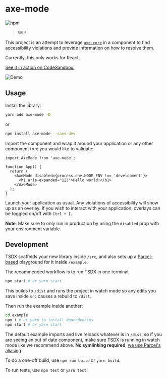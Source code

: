 # axe-mode

![npm](https://img.shields.io/npm/v/axe-mode?color=%236469FF)

> WIP

This project is an attempt to leverage [`axe-core`](https://github.com/dequelabs/axe-core) in a component to find accessibility violations and provide information on how to resolve them.

Currently, this only works for React.

[See it in action on CodeSandbox.](https://codesandbox.io/s/divine-surf-bziuo?file=/src/App.tsx)

![Demo](https://i.gyazo.com/2eeb2f0bacbabfbe706932c545ec682c.gif)


## Usage

Install the library:

```bash
yarn add axe-mode -D
```

or

```bash
npm install axe-mode --save-dev
```

Import the component and wrap it around your application or any other component tree you would like to validate:

```tsx
import AxeMode from 'axe-mode';

function App() {
  return (
    <AxeMode disabled={process.env.NODE_ENV !== 'development'}>
      <h1 aria-expanded="123">Hello world!</h1>
    </AxeMode>
  );
}
```

Launch your application as usual. Any violations of accessibility will show up as an overlay. If you wish to interact with your application, overlays can be toggled on/off with `Ctrl + I`.

**Note**: Make sure to only run in production by using the `disabled` prop with your environment variable.

## Development

TSDX scaffolds your new library inside `/src`, and also sets up a [Parcel-based](https://parceljs.org) playground for it inside `/example`.

The recommended workflow is to run TSDX in one terminal:

```bash
npm start # or yarn start
```

This builds to `/dist` and runs the project in watch mode so any edits you save inside `src` causes a rebuild to `/dist`.

Then run the example inside another:

```bash
cd example
npm i # or yarn to install dependencies
npm start # or yarn start
```

The default example imports and live reloads whatever is in `/dist`, so if you are seeing an out of date component, make sure TSDX is running in watch mode like we recommend above. **No symlinking required**, [we use Parcel's aliasing](https://github.com/palmerhq/tsdx/pull/88/files).

To do a one-off build, use `npm run build` or `yarn build`.

To run tests, use `npm test` or `yarn test`.
